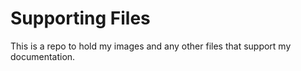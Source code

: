 # Supporting Files

This is a repo to hold my images and any other files that support my documentation.
